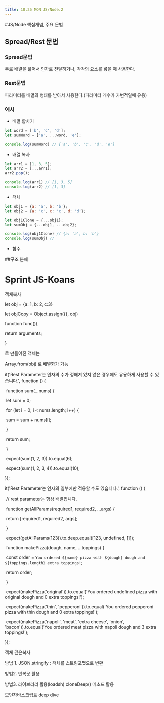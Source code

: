 ```yaml
---
title: 10.25 MON JS/Node.2
---
```


#JS/Node 핵심개념, 주요 문법

## Spread/Rest 문법

### Spread문법

주로 배열을 풀어서 인자로 전달하거나, 각각의 요소를 넣을 때 사용한다.

### Rest문법

파라미터를 배열의 형태를 받아서 사용한다.(파라미터 개수가 가변적일때 유용)

### 예시

- 배열 합치기

```js
let word = ['b', 'c', 'd'];
let sumWord = ['a', ...word, 'e'];

console.log(sumWord) // ['a', 'b', 'c', 'd', 'e']
```

- 배열 복사

```js
let arr1 = [1, 3, 5];
let arr2 = [...arr1];
arr2.pop();

console.log(arr1) // [1, 3, 5]
console.log(arr2) // [1, 3]
```

- 객체

```js
let obj1 = {a: 'a', b: 'b'};
let obj2 = {a: 'c', c: 'c', d: 'd'};

let obj1Clone = {...obj1};
let sumObj = {...obj1, ...obj2};

console.log(obj1Clone) // {a: 'a', b: 'b'}
console.log(sumObj) //
```



- 함수





##구조 분해







# Sprint JS-Koans

객체복사

let obj = {a: 1, b: 2, c:3}

let objCopy = Object.assign({}, obj)



function func(){

return arguments;

} 

로 만들어진 객체는

Array.from(obj)  로 배열화가 가능





it('Rest Parameter는 인자의 수가 정해져 있지 않은 경우에도 유용하게 사용할 수 있습니다.', function () {

​    function sum(...nums) {

​      let sum = 0;

​      for (let i = 0; i < nums.length; i++) {

​        sum = sum + nums[i];

​      }

​      return sum;

​    }

​    expect(sum(1, 2, 3)).to.equal(6);

​    expect(sum(1, 2, 3, 4)).to.equal(10);

  });





  it('Rest Parameter는 인자의 일부에만 적용할 수도 있습니다.', function () {

​    // rest parameter는 항상 배열입니다.

​    function getAllParams(required1, required2, ...args) {

​      return [required1, required2, args];

​    }

​    expect(getAllParams(123)).to.deep.equal([123, undefined, []]);





​    function makePizza(dough, name, ...toppings) {

​      const order = `You ordered ${name} pizza with ${dough} dough and ${toppings.length} extra toppings!`;

​      return order;

​    }

​    expect(makePizza('original')).to.equal('You ordered undefined pizza with original dough and 0 extra toppings!');

​    expect(makePizza('thin', 'pepperoni')).to.equal('You ordered pepperoni pizza with thin dough and 0 extra toppings!');

​    expect(makePizza('napoli', 'meat', 'extra cheese', 'onion', 'bacon')).to.equal('You ordered meat pizza with napoli dough and 3 extra toppings!');

  });





객체 깊은복사

방법 1. JSON.stringify : 객체를 스트링포맷으로 변환

방법2. 반복문 활용

방법3. 라이브러리 활용(loadsh) cloneDeep() 메소드 활용



모던자바스크립트 deep dive